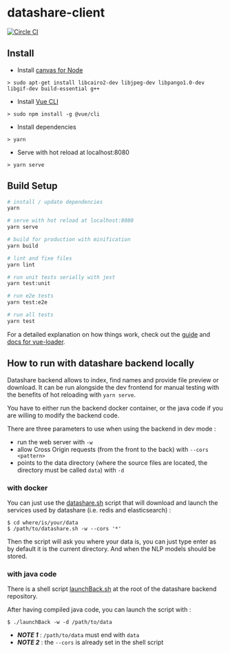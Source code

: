 # datashare-client

[![Circle CI](https://circleci.com/gh/ICIJ/datashare-client.png?style=shield&circle-token=bb83a70d5a43a31c6fd38d797f015b9419c15ffe)](https://circleci.com/gh/ICIJ/datashare-client)


## Install

* Install [canvas for Node](https://github.com/Automattic/node-canvas)

`> sudo apt-get install libcairo2-dev libjpeg-dev libpango1.0-dev libgif-dev build-essential g++`

* Install [Vue CLI](https://cli.vuejs.org/)

`> sudo npm install -g @vue/cli`

* Install dependencies

`> yarn`

* Serve with hot reload at localhost:8080

`> yarn serve`


## Build Setup

``` bash
# install / update dependencies
yarn

# serve with hot reload at localhost:8080
yarn serve

# build for production with minification
yarn build

# lint and fixe files
yarn lint

# run unit tests serially with jest
yarn test:unit

# run e2e tests
yarn test:e2e

# run all tests
yarn test
```

For a detailed explanation on how things work, check out the [guide](http://vuejs-templates.github.io/webpack/) and [docs for vue-loader](http://vuejs.github.io/vue-loader).

## How to run with datashare backend locally

Datashare backend allows to index, find names and provide file preview or download. It can be run alongside the dev frontend for manual testing with the benefits of hot reloading with `yarn serve`.

You have to either run the backend docker container, or the java code if you are willing to modify the backend code.

There are three parameters to use when using the backend in dev mode :

- run the web server with `-w`
- allow Cross Origin requests (from the front to the back) with `--cors <pattern>`
- points to the data directory (where the source files are located, the directory must be called `data`) with `-d`

### with docker

You can just use the [datashare.sh](https://github.com/ICIJ/datashare/blob/master/datashare-dist/src/main/datashare.sh) script that will download and launch the services used by datashare (i.e. redis and elasticsearch) :

```
$ cd where/is/your/data
$ /path/to/datashare.sh -w --cors '*'
```

Then the script will ask you where your data is, you can just type enter as by default it is the current directory. And when the NLP models should be stored.

### with java code

There is a shell script [launchBack.sh](https://github.com/ICIJ/datashare/blob/master/launchBack.sh) at the root of the datashare backend repository.

After having compiled java code, you can launch the script with :

```
$ ./launchBack -w -d /path/to/data
```

- ***NOTE 1*** : `/path/to/data` must end with `data`
- ***NOTE 2*** : the `--cors` is already set in the shell script
